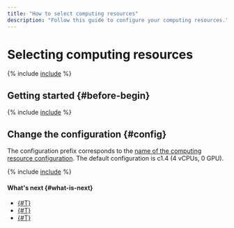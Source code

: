 ```yaml
---
title: "How to select computing resources"
description: "Follow this guide to configure your computing resources."
---
```


# Selecting computing resources

{% include [include](../../../_includes/datasphere/ui-control-compute-resources-intro.md) %}

## Getting started {#before-begin}

{% include [include](../../../_includes/datasphere/ui-before-begin.md) %}

## Change the configuration {#config}

The configuration prefix corresponds to the [name of the computing resource configuration](../../concepts/configurations.md). The default configuration is c1.4 (4 vCPUs, 0 GPU).

{% include [include](../../../_includes/datasphere/control-compute-resources-steps.md) %}

#### What's next {#what-is-next}

* [{#T}](install-dependencies.md)
* [{#T}](clear-kernel-state.md)
* [{#T}](export.md)
